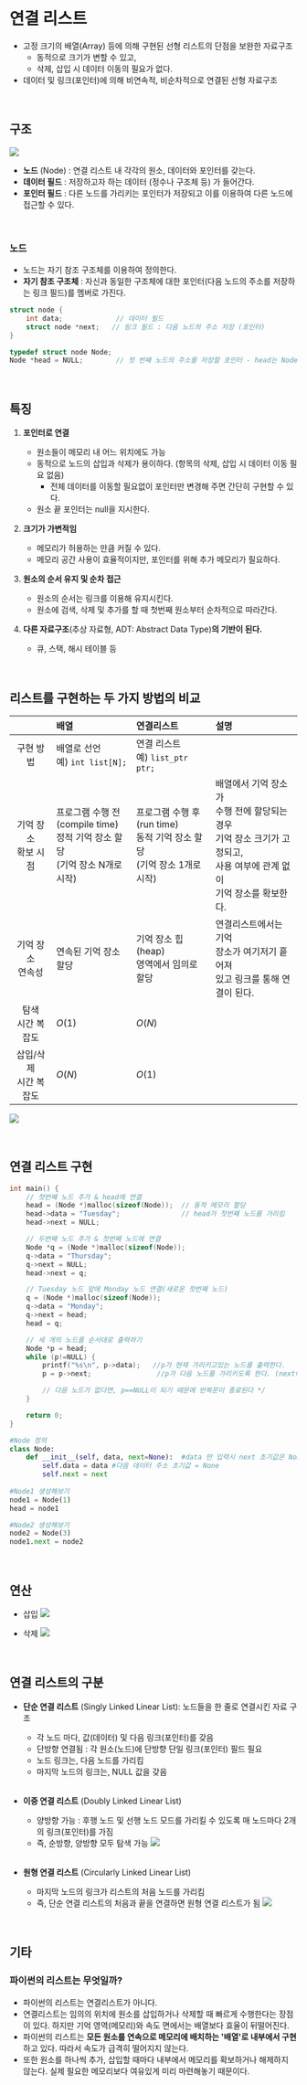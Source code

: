 # 연결 리스트

- 고정 크기의 배열(Array) 등에 의해 구현된 선형 리스트의 단점을 보완한 자료구조
  - 동적으로 크기가 변할 수 있고,
  - 삭제, 삽입 시 데이터 이동의 필요가 없다. 
- 데이터 및 링크(포인터)에 의해 비연속적, 비순차적으로 연결된 선형 자료구조

<br/>

## 구조
![](https://i.imgur.com/EfGdY8y.png)


- **노드** (Node) : 연결 리스트 내 각각의 원소, 데이터와 포인터를 갖는다.
- **데이터 필드** : 저장하고자 하는 데이터 (정수나 구조체 등) 가 들어간다.
- **포인터 필드** : 다른 노드를 가리키는 포인터가 저장되고 이를 이용하여 다른 노드에 접근할 수 있다.
 
<br/>


### 노드
- 노드는 자기 참조 구조체를 이용하여 정의한다.
- **자기 참조 구조체** : 자신과 동일한 구조체에 대한 포인터(다음 노드의 주소를 저장하는 링크 필드)를 멤버로 가진다.

```c
struct node {
    int data;             // 데이터 필드
    struct node *next;   // 링크 필드 : 다음 노드의 주소 저장 (포인터)
}

typedef struct node Node;
Node *head = NULL;        // 첫 번째 노드의 주소를 저장할 포인터 - head는 Node 타입의 포인터이다.
```

<br/>

## 특징
1. **포인터로 연결**
   - 원소들이 메모리 내 어느 위치에도 가능
   - 동적으로 노드의 삽입과 삭제가 용이하다. (항목의 삭제, 삽입 시 데이터 이동 필요 없음)
       - 전체 데이터를 이동할 필요없이 포인터만 변경해 주면 간단히 구현할 수 있다.
   - 원소 끝 포인터는 null을 지시한다.


2. **크기가 가변적임**
   - 메모리가 허용하는 만큼 커질 수 있다.
   - 메모리 공간 사용이 효율적이지만, 포인터를 위해 추가 메모리가 필요하다.


3. **원소의 순서 유지 및 순차 접근**
   - 원소의 순서는 링크를 이용해 유지시킨다.
   - 원소에 검색, 삭제 및 추가를 할 때 첫번째 원소부터 순차적으로 따라간다.


4. **다른 자료구조**(추상 자료형, ADT: Abstract Data Type)**의 기반이 된다.**
   - 큐, 스택, 해시 테이블 등

<br/>


## 리스트를 구현하는 두 가지 방법의 비교
|　| 배열 | 연결리스트 | 설명 | 
|:--:|:--|:--|:--|
|구현 방법| 배열로 선언 <br/> 예) `int list[N];` | 연결 리스트 <br/> 예) `list_ptr ptr;`| 
|기억 장소 <br/> 확보 시점 | 프로그램 수행 전 <br/> (compile time) <br/> 정적 기억 장소 할당 <br/> (기억 장소 N개로 시작) | 프로그램 수행 후 <br/> (run time) <br/> 동적 기억 장소 할당 <br/> (기억 장소 1개로 시작) | 배열에서 기억 장소가 <br/> 수행 전에 할당되는 경우  <br/>기억 장소 크기가 고정되고, <br/> 사용 여부에 관계 없이 <br/> 기억 장소를 확보한다.|
| 기억 장소 <br/> 연속성 | 연속된 기억 장소 할당 | 기억 장소 힙(heap) <br/> 영역에서 임의로 할당 | 연결리스트에서는 기억 <br/> 장소가 여기저기 흩어져  <br/> 있고 링크를 통해 연결이 된다. |
| 탐색 <br/> 시간 복잡도 | $O(1)$ | $O(N)$ |
| 삽입/삭제 <br/> 시간 복잡도 |$O(N)$|$O(1)$|

![](https://i.imgur.com/R936g4X.png)

<br/>

## 연결 리스트 구현

```c
int main() {
	// 첫번째 노드 추가 & head에 연결
	head = (Node *)malloc(sizeof(Node));  // 동적 메모리 할당
	head->data = "Tuesday";               // head가 첫번째 노드를 가리킴
	head->next = NULL;

	// 두번째 노드 추가 & 첫번째 노드에 연결
	Node *q = (Node *)malloc(sizeof(Node));
	q->data = "Thursday";
	q->next = NULL;
	head->next = q;

	// Tuesday 노드 앞에 Monday 노드 연결(새로운 첫번째 노드)	
	q = (Node *)malloc(sizeof(Node));
	q->data = "Monday";
	q->next = head;
	head = q;

	// 세 개의 노드를 순서대로 출력하기
	Node *p = head;
	while (p!=NULL) {
		printf("%s\n", p->data);   //p가 현재 가리키고있는 노드를 출력한다. 
		p = p->next;                //p가 다음 노드를 가리키도록 한다. (next에는 다음 노드의 주소가 담겨있음)

		// 다음 노드가 없다면, p==NULL이 되기 때문에 반복문이 종료된다 */
	}

	return 0;
}
```

```python
#Node 정의
class Node:
    def __init__(self, data, next=None):  #data 만 입력시 next 초기값은 None이다.
        self.data = data #다음 데이터 주소 초기값 = None
        self.next = next
        
#Node1 생성해보기
node1 = Node(1)
head = node1

#Node2 생성해보기
node2 = Node(3)
node1.next = node2

```
<br/>


## 연산
- 삽입
![](https://i.imgur.com/x5hJJbl.png)

- 삭제
![](https://i.imgur.com/TQuL0N0.png)

<br/>


## 연결 리스트의 구분
- **단순 연결 리스트** (Singly Linked Linear List): 노드들을 한 줄로 연결시킨 자료 구조
    - 각 노드 마다, 값(데이터) 및 다음 링크(포인터)를 갖음
    - 단방향 연결됨 : 각 원소(노드)에 단방향 단일 링크(포인터) 필드 필요
    - 노드 링크는, 다음 노드를 가리킴
    - 마지막 노드의 링크는, NULL 값을 갖음
    <br/>
- **이중 연결 리스트** (Doubly Linked Linear List)
    -  양방향 가능 : 후행 노드 및 선행 노드 모드를 가리킬 수 있도록 매 노드마다 2개의 링크(포인터)를 가짐
    -  즉, 순방향, 양방향 모두 탐색 가능
![](https://i.imgur.com/CmcMS0I.png)

    <br/>
- **원형 연결 리스트** (Circularly Linked Linear List) 
    - 마지막 노드의 링크가 리스트의 처음 노드를 가리킴
    - 즉, 단순 연결 리스트의 처음과 끝을 연결하면 원형 연결 리스트가 됨
![](https://i.imgur.com/Kusi74r.png)

<br/>

## 기타
### 파이썬의 리스트는 무엇일까?
- 파이썬의 리스트는 연결리스트가 아니다.
- 연결리스트는 임의의 위치에 원소를 삽입하거나 삭제할 때 빠르게 수행한다는 장점이 있다. 하지만 기억 영역(메모리)와 속도 면에서는 배열보다 효율이 뒤떨어진다.
- 파이썬의 리스트는 **모든 원소를 연속으로 메모리에 배치하는 '배열'로 내부에서 구현**하고 있다. 따라서 속도가 급격히 떨어지지 않는다.
- 또한 원소를 하나씩 추가, 삽입할 때마다 내부에서 메모리를 확보하거나 해제하지 않는다. 실제 필요한 메모리보다 여유있게 미리 마련해놓기 때문이다.
